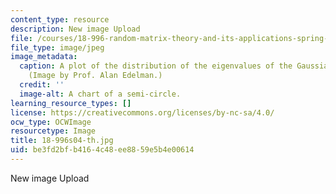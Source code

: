 ```yaml
---
content_type: resource
description: New image Upload
file: /courses/18-996-random-matrix-theory-and-its-applications-spring-2004/be3fd2bfb4164c48ee8859e5b4e00614_18-996s04-th.jpg
file_type: image/jpeg
image_metadata:
  caption: A plot of the distribution of the eigenvalues of the Gaussian Unitary Ensemble.
    (Image by Prof. Alan Edelman.)
  credit: ''
  image-alt: A chart of a semi-circle.
learning_resource_types: []
license: https://creativecommons.org/licenses/by-nc-sa/4.0/
ocw_type: OCWImage
resourcetype: Image
title: 18-996s04-th.jpg
uid: be3fd2bf-b416-4c48-ee88-59e5b4e00614
---
```

New image Upload